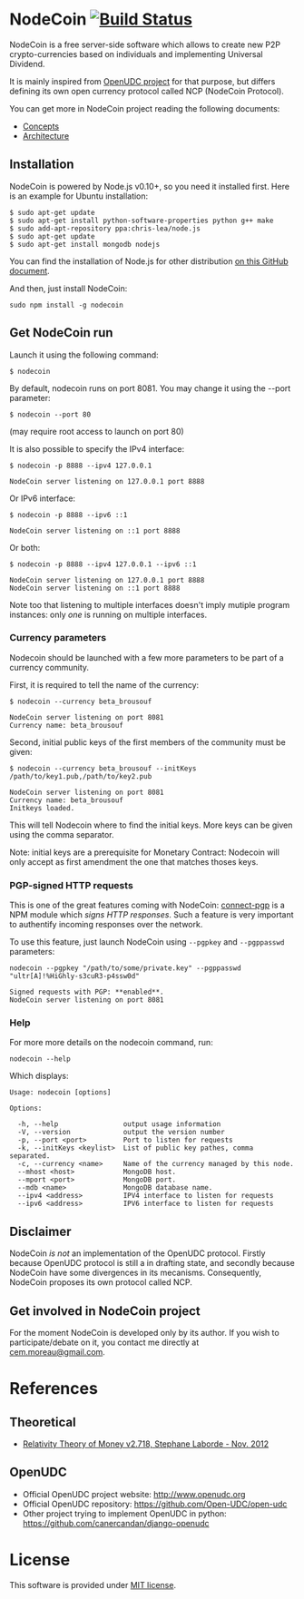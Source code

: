 # NodeCoin [![Build Status](https://api.travis-ci.org/c-geek/nodecoin.png)](https://api.travis-ci.org/c-geek/nodecoin.png)

NodeCoin is a free server-side software which allows to create new P2P crypto-currencies based on individuals and implementing Universal Dividend.

It is mainly inspired from [OpenUDC project](https://github.com/Open-UDC/open-udc) for that purpose, but differs defining its own open currency protocol called NCP (NodeCoin Protocol).

You can get more in NodeCoin project reading the following documents:
* [Concepts](https://github.com/c-geek/nodecoind/blob/master/doc/concepts.md)
* [Architecture](https://github.com/c-geek/nodecoind/blob/master/doc/architecture.md)

## Installation

NodeCoin is powered by Node.js v0.10+, so you need it installed first. Here is an example for Ubuntu installation:

    $ sudo apt-get update
    $ sudo apt-get install python-software-properties python g++ make
    $ sudo add-apt-repository ppa:chris-lea/node.js
    $ sudo apt-get update
    $ sudo apt-get install mongodb nodejs

You can find the installation of Node.js for other distribution [on this GitHub document](https://github.com/joyent/node/wiki/Installing-Node.js-via-package-manager).

And then, just install NodeCoin:

    sudo npm install -g nodecoin

## Get NodeCoin run

Launch it using the following command:

    $ nodecoin

By default, nodecoin runs on port 8081. You may change it using the --port parameter:

    $ nodecoin --port 80

(may require root access to launch on port 80)

It is also possible to specify the IPv4 interface:

    $ nodecoin -p 8888 --ipv4 127.0.0.1

    NodeCoin server listening on 127.0.0.1 port 8888

Or IPv6 interface:

    $ nodecoin -p 8888 --ipv6 ::1

    NodeCoin server listening on ::1 port 8888

Or both:

    $ nodecoin -p 8888 --ipv4 127.0.0.1 --ipv6 ::1

    NodeCoin server listening on 127.0.0.1 port 8888
    NodeCoin server listening on ::1 port 8888

Note too that listening to multiple interfaces doesn't imply mutiple program instances: only *one* is running on multiple interfaces.

### Currency parameters

Nodecoin should be launched with a few more parameters to be part of a currency community.

First, it is required to tell the name of the currency:

    $ nodecoin --currency beta_brousouf

    NodeCoin server listening on port 8081
    Currency name: beta_brousouf

Second, initial public keys of the first members of the community must be given:

    $ nodecoin --currency beta_brousouf --initKeys /path/to/key1.pub,/path/to/key2.pub

    NodeCoin server listening on port 8081
    Currency name: beta_brousouf
    Initkeys loaded.

This will tell Nodecoin where to find the initial keys. More keys can be given using the comma separator.

Note: initial keys are a prerequisite for Monetary Contract: Nodecoin will only accept as first amendment the one that matches thoses keys.

### PGP-signed HTTP requests

This is one of the great features coming with NodeCoin: [connect-pgp](https://github.com/c-geek/connect-pgp) is a NPM module which *signs HTTP responses*. Such a feature is very important to authentify incoming responses over the network.

To use this feature, just launch NodeCoin using `--pgpkey` and `--pgppasswd` parameters:

    nodecoin --pgpkey "/path/to/some/private.key" --pgppasswd "ultr[A]!%HiGhly-s3cuR3-p4ssw0d"

    Signed requests with PGP: **enabled**.
    NodeCoin server listening on port 8081

### Help

For more more details on the nodecoin command, run:

    nodecoin --help

Which displays:

    Usage: nodecoin [options]

    Options:

      -h, --help                output usage information
      -V, --version             output the version number
      -p, --port <port>         Port to listen for requests
      -k, --initKeys <keylist>  List of public key pathes, comma separated.
      -c, --currency <name>     Name of the currency managed by this node.
      --mhost <host>            MongoDB host.
      --mport <port>            MongoDB port.
      --mdb <name>              MongoDB database name.
      --ipv4 <address>          IPV4 interface to listen for requests
      --ipv6 <address>          IPV6 interface to listen for requests


## Disclaimer

NodeCoin *is not* an implementation of the OpenUDC protocol. Firstly because OpenUDC protocol is still a in drafting state, and secondly because NodeCoin have some divergences in its mecanisms.
Consequently, NodeCoin proposes its own protocol called NCP.

## Get involved in NodeCoin project

For the moment NodeCoin is developed only by its author. If you wish to participate/debate on it, you contact me directly at cem.moreau@gmail.com.

# References

## Theoretical

* [Relativity Theory of Money v2.718, Stephane Laborde - Nov. 2012](http://wiki.creationmonetaire.info/index.php?title=Main_Page)

## OpenUDC

* Official OpenUDC project website: <http://www.openudc.org>
* Official OpenUDC repository: <https://github.com/Open-UDC/open-udc>
* Other project trying to implement OpenUDC in python: <https://github.com/canercandan/django-openudc>

# License

This software is provided under [MIT license](https://raw.github.com/c-geek/nodecoin/master/LICENSE).